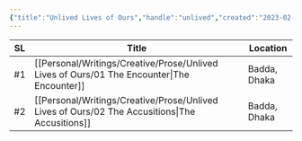 ```yaml
---
{"title":"Unlived Lives of Ours","handle":"unlived","created":"2023-02-09T09:23:19+06:00","updated":"2023-02-09T11:58:47+06:00","total_books":"2","dg-publish":true,"permalink":"/personal/writings/series/unlived-lives-of-ours/","dgPassFrontmatter":true,"maturity":"1"}
---
```


| SL  | Title                                                                                             | Location     |
| --- | ------------------------------------------------------------------------------------------------- | ------------ |
| #⁣1 | [[Personal/Writings/Creative/Prose/Unlived Lives of Ours/01 The Encounter\|The Encounter]]     | Badda, Dhaka |
| #⁣2 | [[Personal/Writings/Creative/Prose/Unlived Lives of Ours/02 The Accusitions\|The Accusitions]] | Badda, Dhaka |
